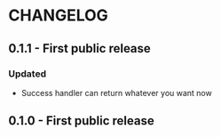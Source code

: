 # CHANGELOG

## 0.1.1 - First public release

### Updated

* Success handler can return whatever you want now

## 0.1.0 - First public release

